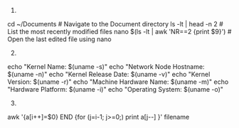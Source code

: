 1)

cd ~/Documents  # Navigate to the Document directory
ls -lt | head -n 2  # List the most recently modified files
nano $(ls -lt | awk 'NR==2 {print $9}')  # Open the last edited file using nano

2)
echo "Kernel Name: $(uname -s)"
echo "Network Node Hostname: $(uname -n)"
echo "Kernel Release Date: $(uname -v)"
echo "Kernel Version: $(uname -r)"
echo "Machine Hardware Name: $(uname -m)"
echo "Hardware Platform: $(uname -i)"
echo "Operating System: $(uname -o)"

3)
awk '{a[i++]=$0} END {for (j=i-1; j>=0;) print a[j--] }' filename


